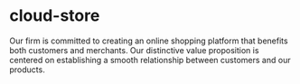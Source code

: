 # cloud-store
Our firm is committed to creating an online shopping platform that benefits both customers and merchants. Our distinctive value proposition is centered on establishing a smooth relationship between customers and our products. 
